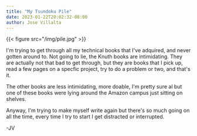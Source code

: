 ```yaml
---
title: "My Tsundoku Pile"
date: 2023-01-22T20:02:32-08:00
author: Jose Villalta
---
```


{{< figure src="/img/pile.jpg"  >}}

I'm trying to get through all my technical books that I've adquired, and never gotten around to. 
Not going to lie, the Knuth books are intimidating. They are actually not that bad to get through, but they are books that I pick up, read a few pages on a specfic project, try to do a problem or two, and that's it. 

The other books are less intimidating, more doable, I'm pretty sure al but one of these books were lying around the Amazon campus just sitting on shelves. 

Anyway, I'm trying to make myself write again but there's so much going on all the time, every time I try to start I get distracted or interrupted. 

-JV